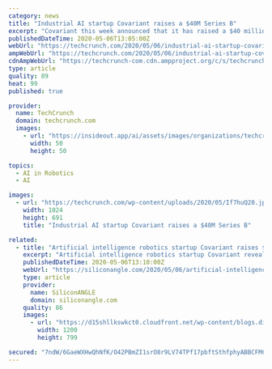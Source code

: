 ```yaml
---
category: news
title: "Industrial AI startup Covariant raises a $40M Series B"
excerpt: "Covariant this week announced that it has raised a $40 million Series B, led by Index Ventures. The funding brings the three-year-old Berkeley startup’s total funding up to $67 million. Co-founded by top UC Berkeley professor Pieter Abbeel,"
publishedDateTime: 2020-05-06T13:05:00Z
webUrl: "https://techcrunch.com/2020/05/06/industrial-ai-startup-covariant-raises-a-40m-series-b/"
ampWebUrl: "https://techcrunch.com/2020/05/06/industrial-ai-startup-covariant-raises-a-40m-series-b/amp/"
cdnAmpWebUrl: "https://techcrunch-com.cdn.ampproject.org/c/s/techcrunch.com/2020/05/06/industrial-ai-startup-covariant-raises-a-40m-series-b/amp/"
type: article
quality: 89
heat: 99
published: true

provider:
  name: TechCrunch
  domain: techcrunch.com
  images:
    - url: "https://insideout.app/ai/assets/images/organizations/techcrunch.com-50x50.jpg"
      width: 50
      height: 50

topics:
  - AI in Robotics
  - AI

images:
  - url: "https://techcrunch.com/wp-content/uploads/2020/05/If7huQ20.jpeg?w=1024"
    width: 1024
    height: 691
    title: "Industrial AI startup Covariant raises a $40M Series B"

related:
  - title: "Artificial intelligence robotics startup Covariant raises $40M"
    excerpt: "Artificial intelligence robotics startup Covariant revealed today that it has raised $40 million in new funding to allow it to accelerate its partnerships, introduce AI robotics to new industries and hire more people."
    publishedDateTime: 2020-05-06T13:10:00Z
    webUrl: "https://siliconangle.com/2020/05/06/artificial-intelligence-robotics-startup-covariant-raises-40m/"
    type: article
    provider:
      name: SiliconANGLE
      domain: siliconangle.com
    quality: 86
    images:
      - url: "https://d15shllkswkct0.cloudfront.net/wp-content/blogs.dir/1/files/2020/05/covariant.jpg"
        width: 1200
        height: 799

secured: "7ndW/6GaeWXHwQhNfK/O42PBmZI1srO8r9LV74TPf17pbftSthfphyABBCFMCyd/5zR0j4QJcf1znrvIBnK0tmjM4wDKKYb6Y5oxRGZmWhPijECKgO1sYguwaWDH5TUvqvIviP0XsRzRL9f3W3jp3cZbrsr85Fzfj1OrOgAiVn75hAJXhC/+bINpF/IoRnTVuvmS4oQOT9/I1gzQf+Zptie3rzZUz2BTFI1LsyUtn1bI1W7R997IYZUEgl/Zqh2mp/bAOgBbputgDYtISaSrZ4bfDP5PDwtUkLaMUWv6FgkuQm5gpdWNqMNC56HOi7r32XNu6/l9dLz2vrixxFuaZ4OvzQDyxLt49c2M0+4wxshK+BoPBZs6CjnS9w12W79w9DZ+0j0GKNpPaCndk9sANRke+clsjivz1JjrbKHdeOrcSc1yDnk1NU5dyTFhsnb7FwQhtysLF/5i9Q+YFIb+abqe1wMkrTZ3oU/GkKZgL34=;yc04p8yY7CmHWe6xVMiWcg=="
---
```


